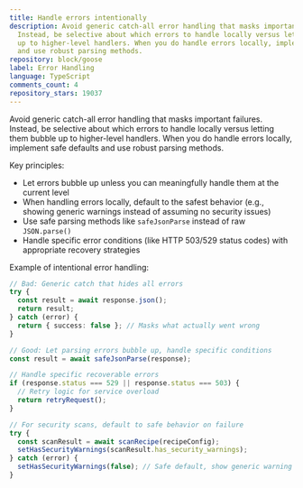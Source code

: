 ```yaml
---
title: Handle errors intentionally
description: Avoid generic catch-all error handling that masks important failures.
  Instead, be selective about which errors to handle locally versus letting them bubble
  up to higher-level handlers. When you do handle errors locally, implement safe defaults
  and use robust parsing methods.
repository: block/goose
label: Error Handling
language: TypeScript
comments_count: 4
repository_stars: 19037
---
```


Avoid generic catch-all error handling that masks important failures. Instead, be selective about which errors to handle locally versus letting them bubble up to higher-level handlers. When you do handle errors locally, implement safe defaults and use robust parsing methods.

Key principles:
- Let errors bubble up unless you can meaningfully handle them at the current level
- When handling errors locally, default to the safest behavior (e.g., showing generic warnings instead of assuming no security issues)
- Use safe parsing methods like `safeJsonParse` instead of raw `JSON.parse()`
- Handle specific error conditions (like HTTP 503/529 status codes) with appropriate recovery strategies

Example of intentional error handling:
```typescript
// Bad: Generic catch that hides all errors
try {
  const result = await response.json();
  return result;
} catch (error) {
  return { success: false }; // Masks what actually went wrong
}

// Good: Let parsing errors bubble up, handle specific conditions
const result = await safeJsonParse(response);

// Handle specific recoverable errors
if (response.status === 529 || response.status === 503) {
  // Retry logic for service overload
  return retryRequest();
}

// For security scans, default to safe behavior on failure
try {
  const scanResult = await scanRecipe(recipeConfig);
  setHasSecurityWarnings(scanResult.has_security_warnings);
} catch (error) {
  setHasSecurityWarnings(false); // Safe default, show generic warning
}
```